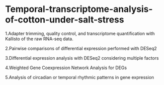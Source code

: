 # Temporal-transcriptome-analysis-of-cotton-under-salt-stress

1.Adapter trimming, quality control, and transcriptome quantification with Kallisto of the raw RNA-seq data.

2.Pairwise comparisons of differential expression performed with DESeq2

3.Differential expression analysis with DESeq2 considering multiple factors

4.Weighted Gene Coexpression Network Analysis for DEGs

5.Analysis of circadian or temporal rhythmic patterns in gene expression
